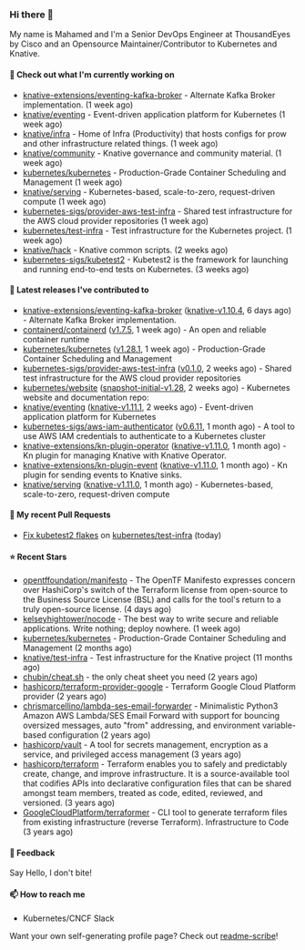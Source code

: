 ### Hi there 👋

My name is Mahamed and I'm a Senior DevOps Engineer at ThousandEyes by Cisco and an Opensource Maintainer/Contributor to Kubernetes and Knative.

#### 👷 Check out what I'm currently working on

- [knative-extensions/eventing-kafka-broker](https://github.com/knative-extensions/eventing-kafka-broker) - Alternate Kafka Broker implementation. (1 week ago)
- [knative/eventing](https://github.com/knative/eventing) - Event-driven application platform for Kubernetes (1 week ago)
- [knative/infra](https://github.com/knative/infra) - Home of Infra (Productivity) that hosts configs for prow and other infrastructure related things. (1 week ago)
- [knative/community](https://github.com/knative/community) - Knative governance and community material. (1 week ago)
- [kubernetes/kubernetes](https://github.com/kubernetes/kubernetes) - Production-Grade Container Scheduling and Management (1 week ago)
- [knative/serving](https://github.com/knative/serving) - Kubernetes-based, scale-to-zero, request-driven compute (1 week ago)
- [kubernetes-sigs/provider-aws-test-infra](https://github.com/kubernetes-sigs/provider-aws-test-infra) - Shared test infrastructure for the AWS cloud provider repositories (1 week ago)
- [kubernetes/test-infra](https://github.com/kubernetes/test-infra) - Test infrastructure for the Kubernetes project. (1 week ago)
- [knative/hack](https://github.com/knative/hack) - Knative common scripts. (2 weeks ago)
- [kubernetes-sigs/kubetest2](https://github.com/kubernetes-sigs/kubetest2) - Kubetest2 is the framework for launching and running end-to-end tests on Kubernetes. (3 weeks ago)

#### 🔭 Latest releases I've contributed to

- [knative-extensions/eventing-kafka-broker](https://github.com/knative-extensions/eventing-kafka-broker) ([knative-v1.10.4](https://github.com/knative-extensions/eventing-kafka-broker/releases/tag/knative-v1.10.4), 6 days ago) - Alternate Kafka Broker implementation.
- [containerd/containerd](https://github.com/containerd/containerd) ([v1.7.5](https://github.com/containerd/containerd/releases/tag/v1.7.5), 1 week ago) - An open and reliable container runtime
- [kubernetes/kubernetes](https://github.com/kubernetes/kubernetes) ([v1.28.1](https://github.com/kubernetes/kubernetes/releases/tag/v1.28.1), 1 week ago) - Production-Grade Container Scheduling and Management
- [kubernetes-sigs/provider-aws-test-infra](https://github.com/kubernetes-sigs/provider-aws-test-infra) ([v0.1.0](https://github.com/kubernetes-sigs/provider-aws-test-infra/releases/tag/v0.1.0), 2 weeks ago) - Shared test infrastructure for the AWS cloud provider repositories
- [kubernetes/website](https://github.com/kubernetes/website) ([snapshot-initial-v1.28](https://github.com/kubernetes/website/releases/tag/snapshot-initial-v1.28), 2 weeks ago) - Kubernetes website and documentation repo: 
- [knative/eventing](https://github.com/knative/eventing) ([knative-v1.11.1](https://github.com/knative/eventing/releases/tag/knative-v1.11.1), 2 weeks ago) - Event-driven application platform for Kubernetes
- [kubernetes-sigs/aws-iam-authenticator](https://github.com/kubernetes-sigs/aws-iam-authenticator) ([v0.6.11](https://github.com/kubernetes-sigs/aws-iam-authenticator/releases/tag/v0.6.11), 1 month ago) - A tool to use AWS IAM credentials to authenticate to a Kubernetes cluster
- [knative-extensions/kn-plugin-operator](https://github.com/knative-extensions/kn-plugin-operator) ([knative-v1.11.0](https://github.com/knative-extensions/kn-plugin-operator/releases/tag/knative-v1.11.0), 1 month ago) - Kn plugin for managing Knative with Knative Operator.
- [knative-extensions/kn-plugin-event](https://github.com/knative-extensions/kn-plugin-event) ([knative-v1.11.0](https://github.com/knative-extensions/kn-plugin-event/releases/tag/knative-v1.11.0), 1 month ago) - Kn plugin for sending events to Knative sinks.
- [knative/serving](https://github.com/knative/serving) ([knative-v1.11.0](https://github.com/knative/serving/releases/tag/knative-v1.11.0), 1 month ago) - Kubernetes-based, scale-to-zero, request-driven compute

#### 🔨 My recent Pull Requests

- [Fix kubetest2 flakes](https://github.com/kubernetes/test-infra/pull/30609) on [kubernetes/test-infra](https://github.com/kubernetes/test-infra) (today)

#### ⭐ Recent Stars

- [opentffoundation/manifesto](https://github.com/opentffoundation/manifesto) - The OpenTF Manifesto expresses concern over HashiCorp&#39;s switch of the Terraform license from open-source to the Business Source License (BSL) and calls for the tool&#39;s return to a truly open-source license. (4 days ago)
- [kelseyhightower/nocode](https://github.com/kelseyhightower/nocode) - The best way to write secure and reliable applications. Write nothing; deploy nowhere. (1 week ago)
- [kubernetes/kubernetes](https://github.com/kubernetes/kubernetes) - Production-Grade Container Scheduling and Management (2 months ago)
- [knative/test-infra](https://github.com/knative/test-infra) - Test infrastructure for the Knative project (11 months ago)
- [chubin/cheat.sh](https://github.com/chubin/cheat.sh) - the only cheat sheet you need (2 years ago)
- [hashicorp/terraform-provider-google](https://github.com/hashicorp/terraform-provider-google) - Terraform Google Cloud Platform provider (2 years ago)
- [chrismarcellino/lambda-ses-email-forwarder](https://github.com/chrismarcellino/lambda-ses-email-forwarder) - Minimalistic Python3 Amazon AWS Lambda/SES Email Forward with support for bouncing oversized messages, auto &#34;from&#34; addressing, and environment variable-based configuration (2 years ago)
- [hashicorp/vault](https://github.com/hashicorp/vault) - A tool for secrets management, encryption as a service, and privileged access management (3 years ago)
- [hashicorp/terraform](https://github.com/hashicorp/terraform) - Terraform enables you to safely and predictably create, change, and improve infrastructure. It is a source-available tool that codifies APIs into declarative configuration files that can be shared amongst team members, treated as code, edited, reviewed, and versioned. (3 years ago)
- [GoogleCloudPlatform/terraformer](https://github.com/GoogleCloudPlatform/terraformer) - CLI tool to generate terraform files from existing infrastructure (reverse Terraform). Infrastructure to Code (3 years ago)

#### 💬 Feedback

Say Hello, I don't bite!

#### 📫 How to reach me

- Kubernetes/CNCF Slack

Want your own self-generating profile page? Check out [readme-scribe](https://github.com/muesli/readme-scribe)!


